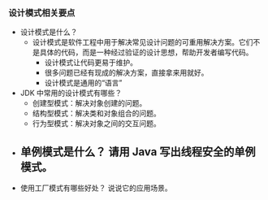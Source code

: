 ###  设计模式相关要点
-   设计模式是什么？
    -   设计模式是软件工程中用于解决常见设计问题的可重用解决方案。它们不是具体的代码，而是一种经过验证的设计思想，帮助开发者编写代码。
        -   设计模式让代码更易于维护。
        -   很多问题已经有现成的解决方案，直接拿来用就好。
        -   设计模式是通用的“语言”
-   JDK 中常用的设计模式有哪些？
    -   创建型模式：解决对象创建的问题。
    -   结构型模式：解决类和对象组合的问题。
    -   行为型模式：解决对象之间的交互问题。
-   单例模式是什么？ 请用 Java 写出线程安全的单例模式。
    -   
-   使用工厂模式有哪些好处？ 说说它的应用场景。
